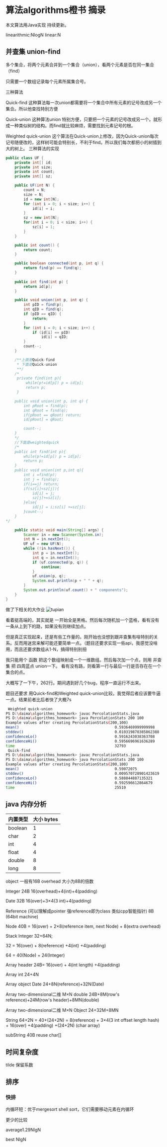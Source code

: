 # 算法algorithms橙书 摘录

本文算法用Java实现 持续更新。

linearithmic:NlogN linear:N

## 并查集 union-find
多个集合，将两个元素合并到一个集合（union），看两个元素是否在同一集合（find）

只需要一个数组记录每个元素所属集合号。

三种算法

Quick-find 这种算法每一次union都需要将一个集合中所有元素的记号改成另一个集合。所以他查找特别方便

Quick-union 这种算法union 特别方便，只要把一个元素的记号改成另一个。就形成一种类似树的结构。而find就比较麻烦，需要找到元素记号的根。

Weighted quick-union 这个算法在Quick-union上修改，因为Quick-union每次记号随便改的，这样树可能会特别长，不利于find。所以我们每次都把小的树插到大的树上。
三种算法的实现
~~~java
public class UF {
    private int[] id;
    private int size;
    private int count;
    private int[] sz;

    public UF(int N) {
        count = N;
        size = N;
        id = new int[N];
        for (int i = 0; i < size; i++) {
            id[i] = i;
        }
        sz = new int[N];
        for(int i = 0; i < size; i++) {
            sz[i] = 1;
        }
    }

    public int count() {
        return count;
    }

    public boolean connected(int p, int q) {
        return find(p) == find(q);
    }
    
    public int find(int p) {
        return id[p];
    }

    public void union(int p, int q) {
        int pID = find(p);
        int qID = find(q);
        if (pID == qID) {
            return;
        }
        for (int i = 0; i < size; i++) {
            if (id[i] == pID)
                id[i] = qID;
        }
        count--;
    }

    /**上面是Quick-find
     * 下面是Quick-union
     **/
    /*
     private find(int p){
         while(p!=id[p]) p = id[p];
         return p;
     }

    public void union(int p, int q) {
        int pRoot = find(p);
        int qRoot = find(q);
        if(pRoot == qRoot) return;
        id[pRoot] = qRoot;

        count--;
    }
    */
    //下面是weightedquick
    /*
    public int find(int p){
        while(p!=id[p]) p = id[p];
        return p;
    }
    public void union(int p,int q){
        int i =find(p);
        int j = find(q);
        if(i==j) return;
        if(sz[i]<sz[j]){
            id[i] = j;
            sz[j]+=sz[i];
        }else{
            id[j] = i;sz[i] +=sz[j];
        }count--;
    }
*/

    public static void main(String[] args) {
        Scanner in = new Scanner(System.in);
        int N = in.nextInt();
        UF uf = new UF(N);
        while (!in.hasNext()) {
            int p = in.nextInt();
            int q = in.nextInt();
            if (uf.connected(p, q)) {
                continue;
            }
            uf.union(p, q);
            System.out.println(p + " " + q);
        }
        System.out.println(uf.count() + " components");
    }
}
~~~

做了下相关的大作业
![tupian](https://raw.githubusercontent.com/csjue/csjue.github.io/master/_posts/images/20201009224232.jpeg)

看着挺高端的，其实就是 一开始全是黑格。然后每次随机加一个蓝格，看有没有一条从上到下的路，如果没有则继续加点。

但是真正实现起来，还是有些工作量的。刚开始也没想到跟并查集有啥特别的关系。反而用迷宫来解可能还要简单一点。（题目还要求实现一些api，我感觉没啥用，而且还要求数组从1-N，搞得特别别扭

我只能用个 函数 把这个数组映射成一个一维数组。然后每次加一个点，则用 并查集 把 四周蓝点 union一下。 看有没有路，则看第一行与最后一行是否存在在一个集合的点。

大概写了一下午，262行。期间遇到好几个bug，程序一直运行不出来。

题目还要求 用Quick-find和Weighted quick-union比较。我觉得后者应该要牛逼一点。结果前者比后者快了大概7s
~~~bash
 Weighted quick-union
PS D:\daima\algorithms_homework> javac PercolationStats.java
PS D:\daima\algorithms_homework> java PercolationStats 200 100
Example values after creating PercolationStats(200,100)
mean()                                           0.5936469999999998
stddev()                                         0.010319878385862388
confidenceLo()                                   0.5916243038363708
confidenceHi()                                   0.5956696961636289
time                                             32793
 Quick-find
PS D:\daima\algorithms_homework> javac PercolationStats.java  
PS D:\daima\algorithms_homework> java PercolationStats 200 100
Example values after creating PercolationStats(200,100)
mean()                                           0.59072075
stddev()                                         0.009570728901423619
confidenceLo()                                   0.588844887135321
confidenceHi()                                   0.592596612864679
time                                             25510
~~~


## java 内存分析

| 内置类型 | 大小 bytes |
| -------- | ---------- |
| boolean  | 1          |
| char     | 2          |
| int      | 4          |
| float    | 4          |
| double   | 8          |
| long     | 8          |

object 一般有16B overhead  大小为8B的倍数

Integer 24B 16(overhead)+4(int)+4(padding)

Date 32B 16(over)+3×4(3 int)+4(padding)

Reference (可以理解成pointer 强reference即为class 类似cpp智能指针) 8B (64bit machine)

Node 40B = 16(over) + 2×8(reference item, next Node) + 8(extra overhead)

Stack Integer 32+64N; 

32 = 16(over) + 8(reference) +4(int) +4(padding)

64 = 40(Node) + 24(Integer)

Array header 24B= 16(over) + 4(int length) +4(padding)

Array int 24+4N

Array object Date 24+8N(reference)+32N(Date)

Array two-dimensional二维 M×N double 24B+8M(row's reference)+24M(row's header)+8MN(double)

Array two-dimensional二维 M×N Object 24+32M+8MN

String 64+2N = 40+(24+2N) = 8(reference) + 3×4(3 int offset length hash) + 16(over) +4(padding) +(24+2N) (char array)

subString 40B reuse char[] 

## 时间复杂度

tilde 保留系数

## 排序

### 快排

内循环短：优于mergesort   shell sort，它们需要移动元素在内循环

更少的比较

average1.29NlgN

best NlgN